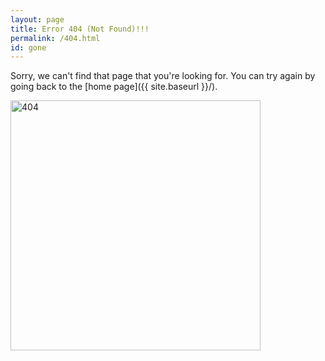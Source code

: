 ```yaml
---
layout: page
title: Error 404 (Not Found)!!!
permalink: /404.html
id: gone
---
```


Sorry, we can't find that page that you're looking for. You can try again by going back to the [home page]({{ site.baseurl }}/).

<img src="{{ site.baseurl }}/images/404.jpg" alt="404" style="width: 400px;"/>
